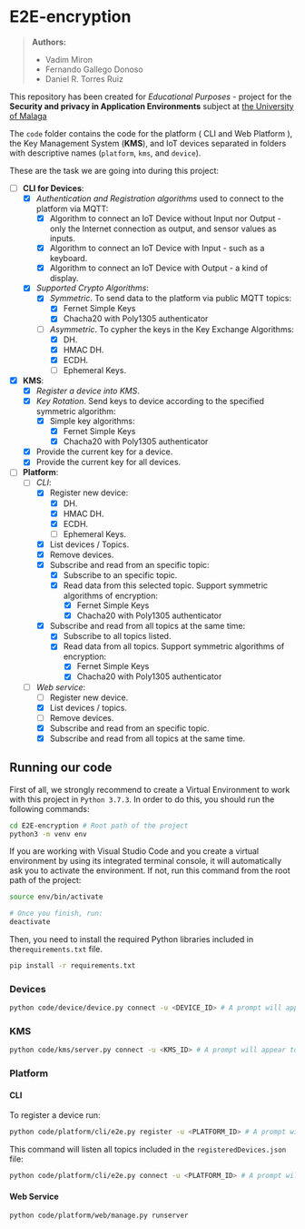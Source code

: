 # E2E-encryption

> **Authors:**
>
> - Vadim Miron
> - Fernando Gallego Donoso
> - Daniel R. Torres Ruiz

This repository has been created for *Educational Purposes* - project for the **Security and privacy in Application Environments** subject at [the University of Malaga](https://www.uma.es/)

The `code` folder contains the code for the platform ( CLI and Web Platform ), the Key Management System (**KMS**), and IoT devices separated in folders with descriptive names (`platform`, `kms`, and `device`).

These are the task we are going into during this project:

- [ ] **CLI for Devices**:
  - [x] *Authentication and Registration algorithms* used to connect to the platform via MQTT:
    - [x] Algorithm to connect an IoT Device without Input nor Output - only the Internet connection as output, and sensor values as inputs.
    - [x] Algorithm to connect an IoT Device with Input - such as a keyboard.
    - [x] Algorithm to connect an IoT Device with Output - a kind of display.
  - [x] *Supported Crypto Algorithms*:
    - [x] *Symmetric*. To send data to the platform via public MQTT topics:
      - [x] Fernet Simple Keys
      - [x] Chacha20 with Poly1305 authenticator
    - [ ] *Asymmetric*. To cypher the keys in the Key Exchange Algorithms:
      - [x] DH.
      - [x] HMAC DH.
      - [x] ECDH.
      - [ ] Ephemeral Keys.
- [x] **KMS**:
  - [x] *Register a device into KMS*.
  - [x] *Key Rotation*. Send keys to device according to the specified symmetric algorithm:
    - [x] Simple key algorithms:
      - [x] Fernet Simple Keys
      - [x] Chacha20 with Poly1305 authenticator
  - [x] Provide the current key for a device.
  - [x] Provide the current key for all devices.
- [ ] **Platform**:
  - [ ] *CLI*:
    - [x] Register new device:
      - [x] DH.
      - [x] HMAC DH.
      - [x] ECDH.
      - [ ] Ephemeral Keys.
    - [x] List devices / Topics.
    - [x] Remove devices.
    - [x] Subscribe and read from an specific topic:
      - [x] Subscribe to an specific topic.
      - [x] Read data from this selected topic. Support symmetric algorithms of encryption:
        - [x] Fernet Simple Keys
        - [x] Chacha20 with Poly1305 authenticator
    - [x] Subscribe and read from all topics at the same time:
      - [x] Subscribe to all topics listed.
      - [x] Read data from all topics. Support symmetric algorithms of encryption:
        - [x] Fernet Simple Keys
        - [x] Chacha20 with Poly1305 authenticator
  - [ ] *Web service*:
    - [ ] Register new device.
    - [x] List devices / topics.
    - [ ] Remove devices.
    - [x] Subscribe and read from an specific topic.
    - [x] Subscribe and read from all topics at the same time.

## Running our code

First of all, we strongly recommend to create a Virtual Environment to work with this project in `Python 3.7.3`. In order to do this, you should run the following commands:

```bash
cd E2E-encryption # Root path of the project
python3 -m venv env
```

If you are working with Visual Studio Code and you create a virtual environment by using its integrated terminal console, it will automatically ask you to activate the environment. If not, run this command from the root path of the project:

```bash
source env/bin/activate

# Once you finish, run:
deactivate
```

Then, you need to install the required Python libraries included in the`requirements.txt` file.

```bash
pip install -r requirements.txt
```

### Devices

```bash
python code/device/device.py connect -u <DEVICE_ID> # A prompt will appear to introduce the password. Alternatively, include `-p <DEVICE_PASSWORD>`
```

### KMS

```bash
python code/kms/server.py connect -u <KMS_ID> # A prompt will appear to introduce the password. Alternatively, include `-p <KMS_PASSWORD>`
```

### Platform

#### CLI

To register a device run:

```bash
python code/platform/cli/e2e.py register -u <PLATFORM_ID> # A prompt will appear to introduce the password. Alternatively, include `-p <PLATFORM_PASSWORD>`
```

This command will listen all topics included in the `registeredDevices.json` file:

```bash
python code/platform/cli/e2e.py connect -u <PLATFORM_ID> # A prompt will appear to introduce the password
```

#### Web Service

```bash
python code/platform/web/manage.py runserver
```
